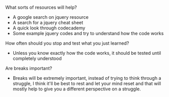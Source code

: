 What sorts of resources will help? 

- A google search on jquery resource
- A search for a jquery cheat sheet
- A quick look through codecademy
- Some example jquery codes and try to understand how the code works

How often should you stop and test what you just learned? 

- Unless you know exactly how the code works, it should be tested until completely understood

Are breaks important? 

- Breaks will be extremely important, instead of trying to think through a struggle, I think it'll be best to rest and let your mind reset and that will mostly help to give you a different perspective on a struggle.